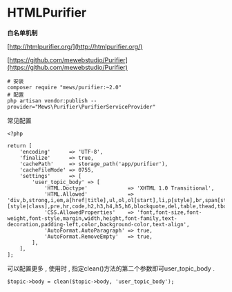 # HTMLPurifier

**白名单机制**

[http://htmlpurifier.org/](http://htmlpurifier.org/)

[https://github.com/mewebstudio/Purifier](https://github.com/mewebstudio/Purifier)

```
# 安装
composer require "mews/purifier:~2.0"
# 配置
php artisan vendor:publish --provider="Mews\Purifier\PurifierServiceProvider"
```

常见配置

```
<?php

return [
    'encoding'      => 'UTF-8',
    'finalize'      => true,
    'cachePath'     => storage_path('app/purifier'),
    'cacheFileMode' => 0755,
    'settings'      => [
        'user_topic_body' => [
            'HTML.Doctype'             => 'XHTML 1.0 Transitional',
            'HTML.Allowed'             => 'div,b,strong,i,em,a[href|title],ul,ol,ol[start],li,p[style],br,span[style],img[width|height|alt|src],*[style|class],pre,hr,code,h2,h3,h4,h5,h6,blockquote,del,table,thead,tbody,tr,th,td',
            'CSS.AllowedProperties'    => 'font,font-size,font-weight,font-style,margin,width,height,font-family,text-decoration,padding-left,color,background-color,text-align',
            'AutoFormat.AutoParagraph' => true,
            'AutoFormat.RemoveEmpty'   => true,
        ],
    ],
];
```

可以配置更多 , 使用时 , 指定clean\(\)方法的第二个参数即可user\_topic\_body . 

```
$topic->body = clean($topic->body, 'user_topic_body');
```



